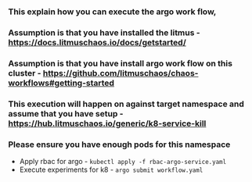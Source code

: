 ### This explain how you can execute the argo work flow, 
### Assumption is that you have installed the litmus - https://docs.litmuschaos.io/docs/getstarted/ 
### Assumption is that you have install argo work flow on this cluster - https://github.com/litmuschaos/chaos-workflows#getting-started 
### This execution will happen on against target namespace and assume that you have setup - https://hub.litmuschaos.io/generic/k8-service-kill
### Please ensure you have enough pods for this namespace
- Apply rbac for argo - `kubectl apply -f rbac-argo-service.yaml`
- Execute experiments for k8 - `argo submit workflow.yaml`



